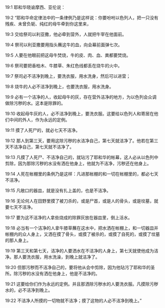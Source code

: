 <a id="1"></a>19:1  耶和华晓谕摩西、亚伦说：　  

<a id="2"></a>19:2  “耶和华命定律法中的一条律例乃是这样说：你要吩咐以色列人，把一只没有残疾、未曾负轭、纯红的母牛牵到你这里来，  

<a id="3"></a>19:3  交给祭司以利亚撒，他必牵到营外，人就把牛宰在他面前。  

<a id="4"></a>19:4  祭司以利亚撒要用指头蘸这牛的血，向会幕前面弹七次。　  

<a id="5"></a>19:5  人要在他眼前把这母牛焚烧，牛的皮、肉、血、粪都要焚烧。　  

<a id="6"></a>19:6  祭司要把香柏木、牛膝草、朱红色线都丢在烧牛的火中。  

<a id="7"></a>19:7  祭司必不洁净到晚上，要洗衣服，用水洗身，然后可以进营；  

<a id="8"></a>19:8  烧牛的人必不洁净到晚上，也要洗衣服，用水洗身。  

<a id="9"></a>19:9  必有一个洁净的人，收起母牛的灰，存在营外洁净的地方，为以色列会众调做除污秽的水。这本是除罪的。  

<a id="10"></a>19:10  收起母牛灰的人，必不洁净到晚上，要洗衣服。这要给以色列人和寄居在他们中间的外人，作为永远的定例。  

<a id="11"></a>19:11  摸了人死尸的，就必七天不洁净。  

<a id="12"></a>19:12  那人到第三天，要用这除污秽的水洁净自己，第七天就洁净了。他若在第三天不洁净自己，第七天就不洁净了。  

<a id="13"></a>19:13  凡摸了人死尸、不洁净自己的，就玷污了耶和华的帐幕，这人必从以色列中剪除，因为那除污秽的水没有洒在他身上，他就为不洁净，污秽还在他身上。  

<a id="14"></a>19:14  人死在帐棚里的条例乃是这样：凡进那帐棚的和一切在帐棚里的，都必七天不洁净。  

<a id="15"></a>19:15  凡敞口的器皿，就是没有扎上盖的，也是不洁净。  

<a id="16"></a>19:16  无论何人在田野里摸了被刀杀的，或是尸首，或是人的骨头，或是坟墓，就要七天不洁净。  

<a id="17"></a>19:17  要为这不洁净的人拿些烧成的除罪灰放在器皿里，倒上活水。  

<a id="18"></a>19:18  必当有一个洁净的人拿牛膝草蘸在这水中，把水洒在帐棚上，和一切器皿并帐棚内的众人身上，又洒在摸了骨头，或摸了被杀的，或摸了自死的，或摸了坟墓的那人身上。  

<a id="19"></a>19:19  第三天和第七天，洁净的人要洒水在不洁净的人身上，第七天就使他成为洁净。那人要洗衣服，用水洗澡，到晚上就洁净了。  

<a id="20"></a>19:20  但那污秽而不洁净自己的，要将他从会中剪除，因为他玷污了耶和华的圣所。除污秽的水没有洒在他身上，他是不洁净的。  

<a id="21"></a>19:21  这要给你们作为永远的定例。并且那洒除污秽水的人要洗衣服。凡摸除污秽水的，必不洁净到晚上。  

<a id="22"></a>19:22  不洁净人所摸的一切物就不洁净；摸了这物的人必不洁净到晚上。”  
